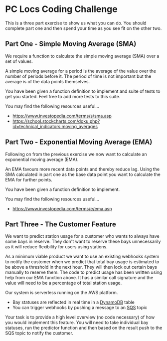 # PC Locs Coding Challenge

This is a three part exercise to show us what you can do. You should complete part one and then spend your time as you see fit on the other two.


## Part One - Simple Moving Average (SMA)
We require a function to calculate the simple moving average (SMA) over a set of values.

A simple moving average for a period is the average of the value over the number of periods before it. The period of time is not important but the average is of the data points themselves.

You have been given a function definition to implement and suite of tests to get you started. Feel free to add more tests to this suite.

You may find the following resources useful...
- https://www.investopedia.com/terms/s/sma.asp
- https://school.stockcharts.com/doku.php?id=technical_indicators:moving_averages


## Part Two - Exponential Moving Average (EMA)
Following on from the previous exercise we now want to calculate an exponential moving average (EMA).

An EMA favours more recent data points and thereby reduce lag. Using the SMA calculated in part one as the base data point you want to calculate the EMA for further points.

You have been given a function definition to implement.

You may find the following resources useful...
- https://www.investopedia.com/terms/e/ema.asp


## Part Three - The Customer Feature
We want to predict station usage for a customer who wants to always have some bays in reserve. They don't want to reserve these bays unnecessarily as it will reduce flexibility for users using stations.

As a minimum viable product we want to use an existing webhooks system to notify the customer when we predict that total bay usage is estimated to be above a threshold in the next hour. They will then lock out certain bays manually to reserve them.
The code to predict usage has been written using help from our EMA function above. It has a similar call signature and the value will need to be a percentage of total station usage.

Our system is serverless running on the AWS platform.
- Bay statuses are reflected in real time in a [DynamoDB](https://aws.amazon.com/dynamodb/) table
- You can trigger webhooks by pushing a message to an [SQS](https://aws.amazon.com/sqs/) topic


Your task is to provide a high level overview (no code necessary) of how you would implement this feature. You will need to take individual bay statuses, run the predictor function and then based on the result push to the SQS topic to notify the customer.

